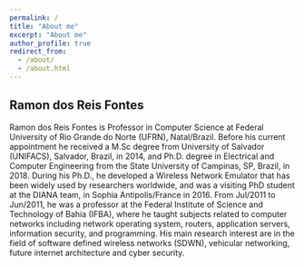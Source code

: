 ```yaml
---
permalink: /
title: "About me"
excerpt: "About me"
author_profile: true
redirect_from: 
  - /about/
  - /about.html
---
```


Ramon dos Reis Fontes
------
Ramon dos Reis Fontes is Professor in Computer Science at Federal University of Rio Grande do Norte (UFRN), Natal/Brazil. Before his current appointment he received a M.Sc degree from University of Salvador (UNIFACS), Salvador, Brazil, in 2014, and Ph.D. degree in Electrical and Computer Engineering from the State University of Campinas, SP, Brazil, in 2018. During his Ph.D., he developed a Wireless Network Emulator that has been widely used by researchers worldwide, and was a visiting PhD student at the DIANA team, in Sophia Antipolis/France in 2016. From Jul/2011 to Jun/2011, he was a professor at the Federal Institute of Science and Technology of Bahia (IFBA), where he taught subjects related to computer networks including network operating system, routers, application servers, information security, and programming. His main research interest are in the field of software defined wireless networks (SDWN), vehicular networking, future internet architecture and cyber security.
